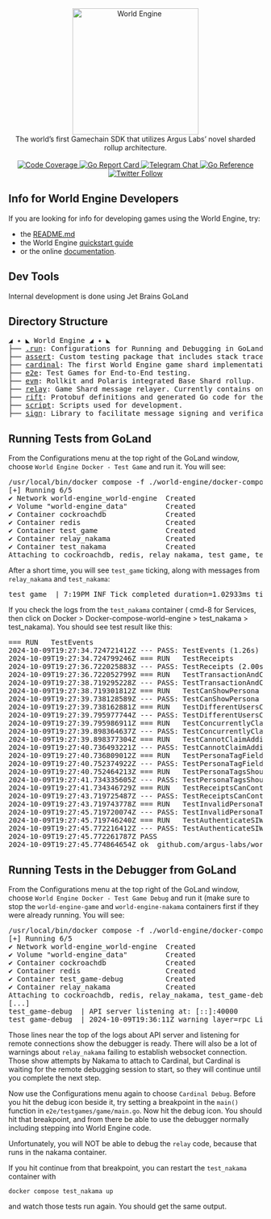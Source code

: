 <div align="center"> <!-- markdownlint-disable-line first-line-heading -->
  <img alt="World Engine" src="https://i.imgur.com/P6YpZCT.png" width=250 />
  <br/>
  The world’s first Gamechain SDK that utilizes Argus Labs’ novel sharded rollup architecture.
  <br/>
  <br/>
  <a href="https://codecov.io/gh/Argus-Labs/world-engine" >
    <img alt="Code Coverage" src="https://codecov.io/gh/Argus-Labs/world-engine/branch/main/graph/badge.svg?token=XMH4P082HZ"/>
  </a>
  <a href="https://goreportcard.com/report/pkg.world.dev/world-engine/cardinal">
    <img src="https://goreportcard.com/badge/pkg.world.dev/world-engine/cardinal" alt="Go Report Card">
  </a>
  <a href="https://t.me/worldengine_dev" target="_blank">
    <img alt="Telegram Chat" src="https://img.shields.io/endpoint?color=neon&logo=telegram&label=chat&url=https%3A%2F%2Ftg.sumanjay.workers.dev%2Fworldengine_dev">
  </a>
  <a href="https://pkg.go.dev/pkg.world.dev/world-engine/cardinal" target="_blank">
    <img src="https://pkg.go.dev/badge/pkg.world.dev/world-engine/cardinal.svg" alt="Go Reference">
  </a>
  <a href="https://x.com/WorldEngineGG" target="_blank">
    <img alt="Twitter Follow" src="https://img.shields.io/twitter/follow/WorldEngineGG">
  </a>
</div>

## Info for World Engine Developers

If you are looking for info for developing games using the World Engine, try:

- the [README.md](./README.md)
- the World Engine [quickstart guide](https://world.dev/quickstart)
- or the online [documentation](https://world.dev).

## Dev Tools

Internal development is done using Jet Brains GoLand

## Directory Structure

<pre>
◢ ✦ ◣ World Engine ◢ ✦ ◣
├── <a href="./.run">.run</a>: Configurations for Running and Debugging in GoLand IDE
├── <a href="./assert">assert</a>: Custom testing package that includes stack traces in errors.
├── <a href="./cardinal">cardinal</a>: The first World Engine game shard implementation.
├── <a href="./e2e">e2e</a>: Test Games for End-to-End testing.
├── <a href="./evm">evm</a>: Rollkit and Polaris integrated Base Shard rollup.
├── <a href="./relay">relay</a>: Game Shard message relayer. Currently contains one implementation using Nakama.
├── <a href="./rift">rift</a>: Protobuf definitions and generated Go code for the World Engine's cross shard messaging protocol.
├── <a href="./scripts">script</a>: Scripts used for development.
├── <a href="./sign">sign</a>: Library to facilitate message signing and verification.
</pre>

## Running Tests from GoLand

From the Configurations menu at the top right of the GoLand window, choose `World Engine Docker - Test Game` and run it. You will see:

<pre>
/usr/local/bin/docker compose -f ./world-engine/docker-compose.yml -p world-engine up --no-deps cockroachdb nakama redis game-debug
[+] Running 6/5
✔ Network world-engine_world-engine  Created                                                                                                                                                                    0.0s
✔ Volume "world-engine_data"         Created                                                                                                                                                                    0.0s
✔ Container cockroachdb              Created                                                                                                                                                                    0.0s
✔ Container redis                    Created                                                                                                                                                                    0.0s
✔ Container test_game                Created                                                                                                                                                                    0.0s
✔ Container relay_nakama             Created                                                                                                                                                                    0.0s
✔ Container test_nakama              Created                                                                                                                                                                    0.0s
Attaching to cockroachdb, redis, relay_nakama, test_game, test_nakama
</pre>

After a short time, you will see `test_game` ticking, along with messages from `relay_nakama` and `test_nakama`:

<pre>
test_game  | 7:19PM INF Tick completed duration=1.02933ms tick=1385 tx_count=0
</pre>

If you check the logs from the `test_nakama` container ( cmd-8 for Services, then click on
Docker > Docker-compose-world-engine > test_nakama > test_nakama). You should see test result like this:

<pre>
=== RUN   TestEvents
2024-10-09T19:27:34.724721412Z --- PASS: TestEvents (1.26s)
2024-10-09T19:27:34.724799246Z === RUN   TestReceipts
2024-10-09T19:27:36.722025883Z --- PASS: TestReceipts (2.00s)
2024-10-09T19:27:36.722052799Z === RUN   TestTransactionAndCQLAndRead
2024-10-09T19:27:38.719295228Z --- PASS: TestTransactionAndCQLAndRead (2.00s)
2024-10-09T19:27:38.719301812Z === RUN   TestCanShowPersona
2024-10-09T19:27:39.738128589Z --- PASS: TestCanShowPersona (1.02s)
2024-10-09T19:27:39.738162881Z === RUN   TestDifferentUsersCannotClaimSamePersonaTag
2024-10-09T19:27:39.795977744Z --- PASS: TestDifferentUsersCannotClaimSamePersonaTag (0.06s)
2024-10-09T19:27:39.795986911Z === RUN   TestConcurrentlyClaimSamePersonaTag
2024-10-09T19:27:39.898364637Z --- PASS: TestConcurrentlyClaimSamePersonaTag (0.10s)
2024-10-09T19:27:39.898377304Z === RUN   TestCannotClaimAdditionalPersonATag
2024-10-09T19:27:40.736493221Z --- PASS: TestCannotClaimAdditionalPersonATag (0.84s)
2024-10-09T19:27:40.736809012Z === RUN   TestPersonaTagFieldCannotBeEmpty
2024-10-09T19:27:40.752374922Z --- PASS: TestPersonaTagFieldCannotBeEmpty (0.02s)
2024-10-09T19:27:40.752464213Z === RUN   TestPersonaTagsShouldBeCaseInsensitive
2024-10-09T19:27:41.734335605Z --- PASS: TestPersonaTagsShouldBeCaseInsensitive (0.98s)
2024-10-09T19:27:41.734346729Z === RUN   TestReceiptsCanContainErrors
2024-10-09T19:27:43.719725487Z --- PASS: TestReceiptsCanContainErrors (1.98s)
2024-10-09T19:27:43.719743778Z === RUN   TestInvalidPersonaTagsAreRejected
2024-10-09T19:27:45.719720074Z --- PASS: TestInvalidPersonaTagsAreRejected (2.00s)
2024-10-09T19:27:45.719746240Z === RUN   TestAuthenticateSIWE
2024-10-09T19:27:45.772216412Z --- PASS: TestAuthenticateSIWE (0.05s)
2024-10-09T19:27:45.772261787Z PASS
2024-10-09T19:27:45.774864654Z ok  github.com/argus-labs/world-engine/e2e/tests/nakama  12.328s</pre>

## Running Tests in the Debugger from GoLand

From the Configurations menu at the top right of the GoLand window, choose `World Engine Docker - Test Game Debug`
and run it (make sure to stop the `world-engine-game` and `world-engine-nakama` containers first if they were already
running. You will see:

<pre>
/usr/local/bin/docker compose -f ./world-engine/docker-compose.yml -p world-engine up --no-deps cockroachdb nakama redis game-debug
[+] Running 6/5
✔ Network world-engine_world-engine  Created                                                                                                                                                                    0.0s
✔ Volume "world-engine_data"         Created                                                                                                                                                                    0.0s
✔ Container cockroachdb              Created                                                                                                                                                                    0.0s
✔ Container redis                    Created                                                                                                                                                                    0.0s
✔ Container test_game-debug          Created                                                                                                                                                                    0.0s
✔ Container relay_nakama             Created                                                                                                                                                                    0.0s
Attaching to cockroachdb, redis, relay_nakama, test_game-debug
[...]
test_game-debug  | API server listening at: [::]:40000
test_game-debug  | 2024-10-09T19:36:11Z warning layer=rpc Listening for remote connections (connections are not authenticated nor encrypted)
</pre>

Those lines near the top of the logs about API server and listening for remote connections show the debugger is ready.
There will also be a lot of warnings about `relay_nakama` failing to establish websocket connection. Those show attempts
by Nakama to attach to Cardinal, but Cardinal is waiting for the remote debugging session to start, so they will continue
until you complete the next step.

Now use the Configurations menu again to choose `Cardinal Debug`. Before you hit the debug icon beside it, try setting
a breakpoint in the `main()` function in `e2e/testgames/game/main.go`. Now hit the debug icon. You should hit that
breakpoint, and from there be able to use the debugger normally including stepping into World Engine code.

Unfortunately, you will NOT be able to debug the `relay` code, because that runs in the nakama container.

If you hit continue from that breakpoint, you can restart the `test_nakama` container with

```shell
docker compose test_nakama up
```

and watch those tests run again. You should get the same output.
